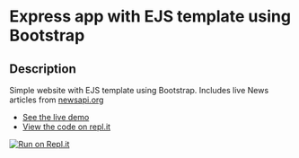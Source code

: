 # Express app with EJS template using Bootstrap

## Description
Simple website with EJS template using Bootstrap. Includes live News articles from [newsapi.org](newsapi.org/?target=_blank)

+ [See the live demo](https://express-news-api-with-ejs-and-bootstrap.rjlevy.repl.co/?target=_blank)
+ [View the code on repl.it](https://repl.it/@rjlevy/express-news-api-with-ejs-and-bootstrap#readme.md)

[![Run on Repl.it](https://repl.it/badge/github/rolandjlevy/Express-EJS-template-with-Bootstrap)](https://repl.it/github/rolandjlevy/Express-EJS-template-with-Bootstrap)
